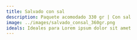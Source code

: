 ```yaml
---
title: Salvado con sal
description: Paquete acomodado 330 gr | Con sal
image: ../images/salvado_consal_360gr.png
ideals: Ideales para Lorem ipsum dolor sit amet
---
```

